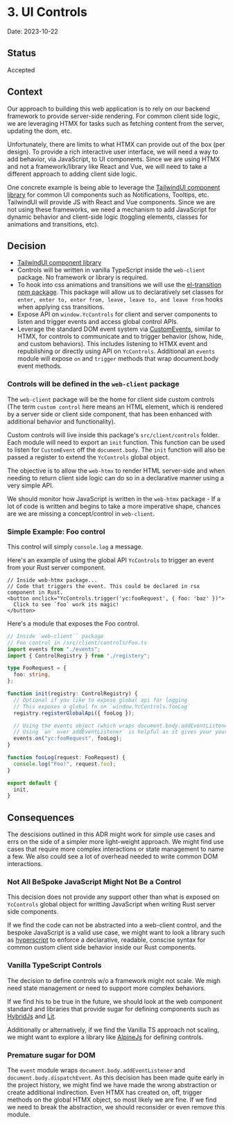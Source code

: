 # 3. UI Controls

Date: 2023-10-22

## Status

Accepted

## Context

Our approach to building this web application is to rely on our backend framework to provide server-side rendering.
For common client side logic, we are leveraging HTMX for tasks such as fetching content from the server, updating the dom, etc.

Unfortunately, there are limits to what HTMX can provide out of the box (per design). To provide a rich interactive user interface, we will need a way to add behavior, via JavaScript, to UI components. Since we are using HTMX and not a framework/library like React and Vue, we will need to take a different approach to adding client side logic.

One concrete example is being able to leverage the [TailwindUI component library](https://tailwindui.com/) for common UI components such as Notifications, Tooltips, etc. TailwindUI will provide JS with React and Vue components. Since we are not using these frameworks, we need a mechanism to add JavaScript for dynamic behavior and client-side logic (toggling elements, classes for animations and transitions, etc).

## Decision

* [TailwindUI component library](https://tailwindui.com/)
* Controls will be written in vanilla TypeScript inside the `web-client` package. No framework or library is required.
* To hook into css animations and transitions we will use the [el-transition npm package](https://www.npmjs.com/package/el-transition). This package will allow us to declaratively set classes for `enter, enter to, enter from, leave, leave to, and leave from` hooks when applying css transitions.
* Expose API on `window.YcControls` for client and server components to listen and trigger events and access global control APIs.
* Leverage the standard DOM event system via [CustomEvents](https://developer.mozilla.org/en-US/docs/Web/API/CustomEvent), similar to HTMX, for controls to communicate and to trigger behavior (show, hide, and custom behaviors). This includes listening to HTMX event and republishing or directly using API on `YcControls`. Additional an `events` module will expose `on` and `trigger` methods that wrap document.body event methods.

### Controls will be defined in the `web-client` package 
The `web-client` package will be the home for client side custom controls (The term `custom control` here means an HTML element, which is rendered by a server side or client side component, that has been enhanced with additional behavior and functionality).

Custom controls will live inside this package's `src/client/controls` folder. 
Each module will need to export an `init` function. 
This function can be used to listen for `CustomEvent` off the `document.body`.
The `init` function will also be passed a register to extend the `YcControls` global object.

The objective is to allow the `web-htmx` to render HTML server-side and when needing to return client side logic can do so in a declarative manner using a very simple API.

We should monitor how JavaScript is written in the `web-htmx` package - If a lot of code is written and begins to take a more imperative shape, chances are we are missing a concept/control in `web-client`.

### Simple Example: Foo control

This control will simply `console.log` a message.

Here's an example of using the global API `YcControls` to trigger an event from your Rust server component.
```tsx
// Inside web-htmx package...
// Code that triggers the event. This could be declared in rsx component in Rust.
<button onclick="YcControls.trigger('yc:fooRequest', { foo: 'baz' })">
  Click to see `foo` work its magic!
</button>
```

Here's a module that exposes the Foo control.

```typescript
// Inside `web-client`` package
// Foo control in /src/client/controls/Foo.ts
import events from "./events";
import { ControlRegistry } from "./registery";

type FooRequest = {
  foo: string,
};

function init(registry: ControlRegistry) {
  // Optional if you like to expose global api for logging 
  // This exposes a global fn on `window.YcControls.fooLog`
  registry.registerGlobalApi({ fooLog });

  // Using the events object (which wraps document.body.addEventListener)
  // Using `on` over addEventListener` is helpful as it gives your your CustomEvent detail object as first param.
  events.on("yc:fooRequest", fooLog);
}

function fooLog(request: FooRequest) {
  console.log("Foo!", request.foo);
}

export default {
  init,
}
```

## Consequences

The descisions outlined in this ADR might work for simple use cases and errs on the side of a simpler more light-weight approach. We might find use cases that require more complex interactions or state management to name a few. We also could see a lot of overhead needed to write common DOM interactions.

### Not All BeSpoke JavaScript Might Not Be a Control
This decision does not provide any support other than what is exposed on `YcControls` global object for writting JavaScript when writing Rust server side components. 

If we find the code can not be abstracted into a web-client control, and the bespoke JavaScript is a valid use case, we might want to look a library such as [hyperscript](https://hyperscript.org/) to enforce a declarative, readable, conscise syntax for common custom client side behavior inside our Rust components.

### Vanilla TypeScript Controls
The decision to define controls w/o a framework might not scale. We migh need state management or need to support more complex behaviors.

If we find his to be true in the future, we should look at the web component standard and libraries that provide sugar for defining components such as [HybridJs](https://hybrids.js.org/#/) and [Lit](https://lit.dev/).

Additionally or alternatively, if we find the Vanilla TS approach not scaling, we might want to explore a library like [AlpineJs](https://alpinejs.dev/) for defining controls.

### Premature sugar for DOM
The `event` module wraps `document.body.addEventListener` and `document.body.dispatchEvent`. As this decision has been made quite early in the project history, we might find we have made the wrong abstraction or create additional indirection. Even HTMX has created on, off, trigger methods on the global HTMX object, so most likely we are fine. If we find we need to break the abstraction, we should reconsider or even remove this module.